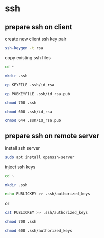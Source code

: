 # ssh

## prepare ssh on client

create new client ssh key pair

```bash
ssh-keygen -t rsa
```

copy existing ssh files

```bash
cd ~
```

```bash
mkdir .ssh
```

```bash
cp KEYFILE .ssh/id_rsa
```

```bash
cp PUBKEYFILE .ssh/id_rsa.pub
```

```bash
chmod 700 .ssh
```

```bash
chmod 600 .ssh/id_rsa
```

```bash
chmod 644 .ssh/id_rsa.pub
```

## prepare ssh on remote server

install ssh server

```bash
sudo apt install openssh-server
```

inject ssh keys

```bash
cd ~
```

```bash
mkdir .ssh
```

```bash
echo PUBLICKEY >> .ssh/authorized_keys
```

or

```bash
cat PUBLICKEY >> .ssh/authorized_keys
```

```bash
chmod 700 .ssh
```

```bash
chmod 600 .ssh/authorized_keys
```

